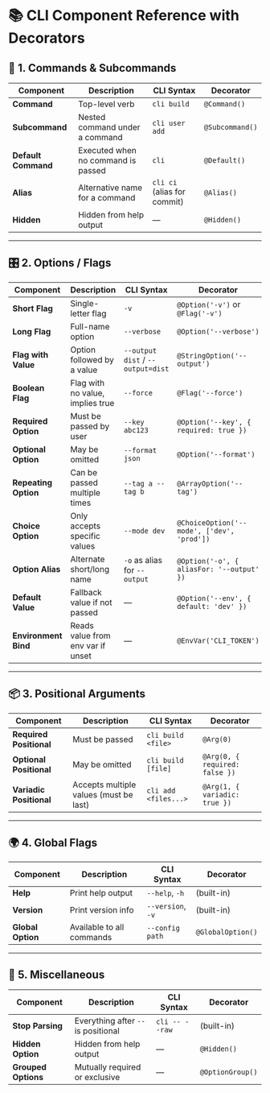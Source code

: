 # 📚 CLI Component Reference with Decorators

## 🧭 1. Commands & Subcommands

| Component           | Description                        | CLI Syntax                  | Decorator       |
| ------------------- | ---------------------------------- | --------------------------- | --------------- |
| **Command**         | Top-level verb                     | `cli build`                 | `@Command()`    |
| **Subcommand**      | Nested command under a command     | `cli user add`              | `@Subcommand()` |
| **Default Command** | Executed when no command is passed | `cli`                       | `@Default()`    |
| **Alias**           | Alternative name for a command     | `cli ci` (alias for commit) | `@Alias()`      |
| **Hidden**          | Hidden from help output            | —                           | `@Hidden()`     |

---

## 🎛️ 2. Options / Flags

| Component            | Description                       | CLI Syntax                        | Decorator                                  |
| -------------------- | --------------------------------- | --------------------------------- | ------------------------------------------ |
| **Short Flag**       | Single-letter flag                | `-v`                              | `@Option('-v')` or `@Flag('-v')`           |
| **Long Flag**        | Full-name option                  | `--verbose`                       | `@Option('--verbose')`                     |
| **Flag with Value**  | Option followed by a value        | `--output dist` / `--output=dist` | `@StringOption('--output')`                |
| **Boolean Flag**     | Flag with no value, implies true  | `--force`                         | `@Flag('--force')`                         |
| **Required Option**  | Must be passed by user            | `--key abc123`                    | `@Option('--key', { required: true })`     |
| **Optional Option**  | May be omitted                    | `--format json`                   | `@Option('--format')`                      |
| **Repeating Option** | Can be passed multiple times      | `--tag a --tag b`                 | `@ArrayOption('--tag')`                    |
| **Choice Option**    | Only accepts specific values      | `--mode dev`                      | `@ChoiceOption('--mode', ['dev', 'prod'])` |
| **Option Alias**     | Alternate short/long name         | `-o` as alias for `--output`      | `@Option('-o', { aliasFor: '--output' })`  |
| **Default Value**    | Fallback value if not passed      | —                                 | `@Option('--env', { default: 'dev' })`     |
| **Environment Bind** | Reads value from env var if unset | —                                 | `@EnvVar('CLI_TOKEN')`                     |

---

## 📦 3. Positional Arguments

| Component               | Description                            | CLI Syntax           | Decorator                      |
| ----------------------- | -------------------------------------- | -------------------- | ------------------------------ |
| **Required Positional** | Must be passed                         | `cli build <file>`   | `@Arg(0)`                      |
| **Optional Positional** | May be omitted                         | `cli build [file]`   | `@Arg(0, { required: false })` |
| **Variadic Positional** | Accepts multiple values (must be last) | `cli add <files...>` | `@Arg(1, { variadic: true })`  |

---

## 🌍 4. Global Flags

| Component         | Description               | CLI Syntax        | Decorator         |
| ----------------- | ------------------------- | ----------------- | ----------------- |
| **Help**          | Print help output         | `--help`, `-h`    | (built-in)        |
| **Version**       | Print version info        | `--version`, `-v` | (built-in)        |
| **Global Option** | Available to all commands | `--config path`   | `@GlobalOption()` |

---

## 🛑 5. Miscellaneous

| Component           | Description                         | CLI Syntax     | Decorator        |
| ------------------- | ----------------------------------- | -------------- | ---------------- |
| **Stop Parsing**    | Everything after `--` is positional | `cli -- --raw` | (built-in)       |
| **Hidden Option**   | Hidden from help output             | —              | `@Hidden()`      |
| **Grouped Options** | Mutually required or exclusive      | —              | `@OptionGroup()` |

```
